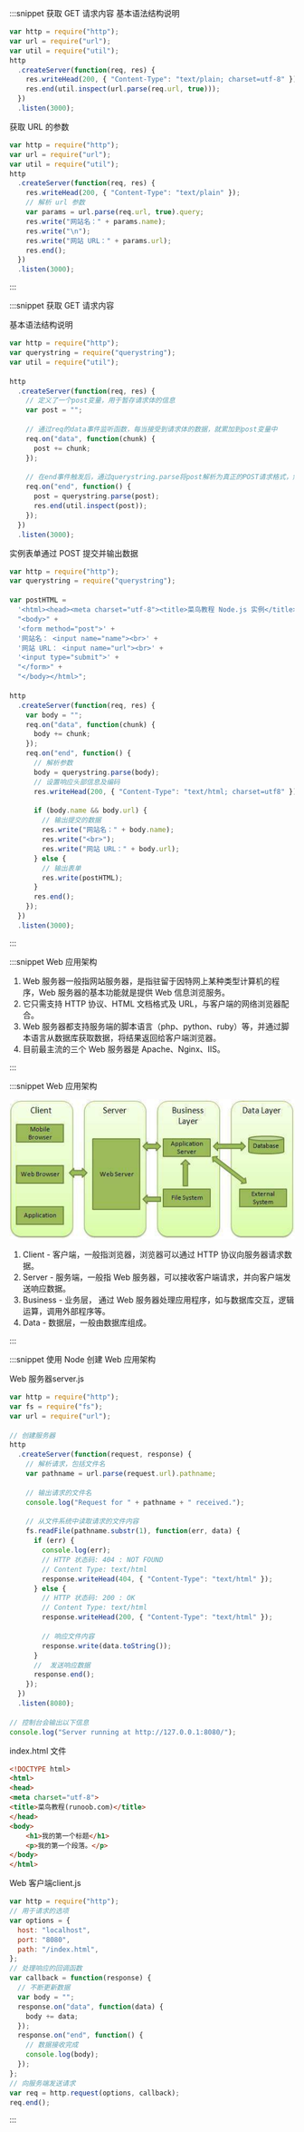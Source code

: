 :::snippet 获取 GET 请求内容
基本语法结构说明

```javascript
var http = require("http");
var url = require("url");
var util = require("util");
http
  .createServer(function(req, res) {
    res.writeHead(200, { "Content-Type": "text/plain; charset=utf-8" });
    res.end(util.inspect(url.parse(req.url, true)));
  })
  .listen(3000);
```

获取 URL 的参数

```javascript
var http = require("http");
var url = require("url");
var util = require("util");
http
  .createServer(function(req, res) {
    res.writeHead(200, { "Content-Type": "text/plain" });
    // 解析 url 参数
    var params = url.parse(req.url, true).query;
    res.write("网站名：" + params.name);
    res.write("\n");
    res.write("网站 URL：" + params.url);
    res.end();
  })
  .listen(3000);
```

:::

:::snippet 获取 GET 请求内容

基本语法结构说明

```javascript
var http = require("http");
var querystring = require("querystring");
var util = require("util");

http
  .createServer(function(req, res) {
    // 定义了一个post变量，用于暂存请求体的信息
    var post = "";

    // 通过req的data事件监听函数，每当接受到请求体的数据，就累加到post变量中
    req.on("data", function(chunk) {
      post += chunk;
    });

    // 在end事件触发后，通过querystring.parse将post解析为真正的POST请求格式，然后向客户端返回。
    req.on("end", function() {
      post = querystring.parse(post);
      res.end(util.inspect(post));
    });
  })
  .listen(3000);
```

实例表单通过 POST 提交并输出数据

```javascript
var http = require("http");
var querystring = require("querystring");

var postHTML =
  '<html><head><meta charset="utf-8"><title>菜鸟教程 Node.js 实例</title></head>' +
  "<body>" +
  '<form method="post">' +
  '网站名： <input name="name"><br>' +
  '网站 URL： <input name="url"><br>' +
  '<input type="submit">' +
  "</form>" +
  "</body></html>";

http
  .createServer(function(req, res) {
    var body = "";
    req.on("data", function(chunk) {
      body += chunk;
    });
    req.on("end", function() {
      // 解析参数
      body = querystring.parse(body);
      // 设置响应头部信息及编码
      res.writeHead(200, { "Content-Type": "text/html; charset=utf8" });

      if (body.name && body.url) {
        // 输出提交的数据
        res.write("网站名：" + body.name);
        res.write("<br>");
        res.write("网站 URL：" + body.url);
      } else {
        // 输出表单
        res.write(postHTML);
      }
      res.end();
    });
  })
  .listen(3000);
```

:::

:::snippet Web 应用架构

1. Web 服务器一般指网站服务器，是指驻留于因特网上某种类型计算机的程序，Web 服务器的基本功能就是提供 Web 信息浏览服务。
2. 它只需支持 HTTP 协议、HTML 文档格式及 URL，与客户端的网络浏览器配合。
3. Web 服务器都支持服务端的脚本语言（php、python、ruby）等，并通过脚本语言从数据库获取数据，将结果返回给客户端浏览器。
4. 目前最主流的三个 Web 服务器是 Apache、Nginx、IIS。

:::

:::snippet Web 应用架构

![Web 应用架构](/src/assets/images/web_architecture.jpg)

1. Client - 客户端，一般指浏览器，浏览器可以通过 HTTP 协议向服务器请求数据。
2. Server - 服务端，一般指 Web 服务器，可以接收客户端请求，并向客户端发送响应数据。
3. Business - 业务层， 通过 Web 服务器处理应用程序，如与数据库交互，逻辑运算，调用外部程序等。
4. Data - 数据层，一般由数据库组成。

:::

:::snippet 使用 Node 创建 Web 应用架构

Web 服务器server.js

```javascript
var http = require("http");
var fs = require("fs");
var url = require("url");

// 创建服务器
http
  .createServer(function(request, response) {
    // 解析请求，包括文件名
    var pathname = url.parse(request.url).pathname;

    // 输出请求的文件名
    console.log("Request for " + pathname + " received.");

    // 从文件系统中读取请求的文件内容
    fs.readFile(pathname.substr(1), function(err, data) {
      if (err) {
        console.log(err);
        // HTTP 状态码: 404 : NOT FOUND
        // Content Type: text/html
        response.writeHead(404, { "Content-Type": "text/html" });
      } else {
        // HTTP 状态码: 200 : OK
        // Content Type: text/html
        response.writeHead(200, { "Content-Type": "text/html" });

        // 响应文件内容
        response.write(data.toString());
      }
      //  发送响应数据
      response.end();
    });
  })
  .listen(8080);

// 控制台会输出以下信息
console.log("Server running at http://127.0.0.1:8080/");
```

index.html 文件

```html
<!DOCTYPE html>
<html>
<head>
<meta charset="utf-8">
<title>菜鸟教程(runoob.com)</title>
</head>
<body>
    <h1>我的第一个标题</h1>
    <p>我的第一个段落。</p>
</body>
</html>
```

Web 客户端client.js

```javascript
var http = require("http");
// 用于请求的选项
var options = {
  host: "localhost",
  port: "8080",
  path: "/index.html",
};
// 处理响应的回调函数
var callback = function(response) {
  // 不断更新数据
  var body = "";
  response.on("data", function(data) {
    body += data;
  });
  response.on("end", function() {
    // 数据接收完成
    console.log(body);
  });
};
// 向服务端发送请求
var req = http.request(options, callback);
req.end();
```

:::
